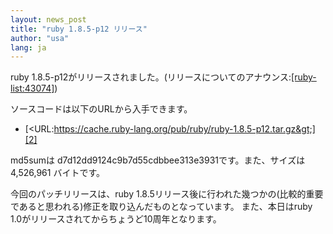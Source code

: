 ```yaml
---
layout: news_post
title: "ruby 1.8.5-p12 リリース"
author: "usa"
lang: ja
---
```


ruby 1.8.5-p12がリリースされました。(リリースについてのアナウンス:[\[ruby-list:43074\]][1])

ソースコードは以下のURLから入手できます。

* [&lt;URL:https://cache.ruby-lang.org/pub/ruby/ruby-1.8.5-p12.tar.gz&gt;][2]

md5sumは d7d12dd9124c9b7d55cdbbee313e3931です。また、サイズは 4,526,961 バイトです。

今回のパッチリリースは、ruby 1.8.5リリース後に行われた幾つかの(比較的重要であると思われる)修正を取り込んだものとなっています。
また、本日はruby 1.0がリリースされてからちょうど10周年となります。



[1]: http://blade.nagaokaut.ac.jp/cgi-bin/scat.rb/ruby/ruby-list/43074
[2]: https://cache.ruby-lang.org/pub/ruby/ruby-1.8.5-p12.tar.gz

